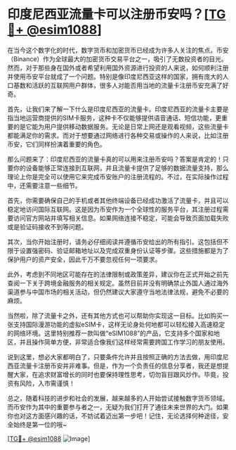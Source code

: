# 印度尼西亚流量卡可以注册币安吗？[[TG💪+ @esim1088](https://t.me/s/esim1088)]

在当今这个数字化的时代，数字货币和加密货币已经成为许多人关注的焦点。币安（Binance）作为全球最大的加密货币交易平台之一，吸引了无数投资者的目光。然而，对于那些身在国外或者希望利用国外资源进行投资的人来说，如何顺利注册并使用币安平台就成了一个问题。特别是像印度尼西亚这样的国家，拥有庞大的人口基数和活跃的互联网用户群体，很多人对能否用当地的流量卡注册币安充满了好奇。

首先，让我们来了解一下什么是印度尼西亚的流量卡。印度尼西亚的流量卡主要是指当地运营商提供的SIM卡服务，这种卡不仅能够提供语音通话、短信功能，更重要的是它能为用户提供移动数据服务。无论是日常上网还是观看视频，这些流量卡都能满足你的需求。而对于想要通过网络进行各种交易或操作的人来说，比如注册币安，它们同样扮演着重要的角色。

那么问题来了：印度尼西亚的流量卡真的可以用来注册币安吗？答案是肯定的！只要你的设备能够正常连接到互联网，并且流量卡提供了足够的数据流量支持，那么理论上你是完全可以使用它来完成币安账户的注册流程的。不过，在实际操作过程中，还需要注意一些细节。

首先，你需要确保自己的手机或者其他终端设备已经成功激活了流量卡，并且可以稳定地访问国际互联网。这是因为币安作为一个全球性的服务平台，其注册过程需要访问官方网站并填写相关信息。如果网络连接不稳定，可能会导致页面加载失败或是验证码接收不到等问题。

其次，当你开始注册时，请务必仔细阅读并遵循币安给出的所有指引。这包括但不限于设置强密码、验证邮箱地址以及完成双重身份认证等步骤。这些措施都是为了保护用户的资产安全，因此千万不要忽视任何一项要求。

此外，考虑到不同地区可能存在的法律限制或政策差异，建议你在正式开始之前先查阅一下关于跨境金融服务的相关规定。虽然目前并没有明确禁止外国人通过海外渠道参与中国市场的相关活动，但仍然建议大家遵守当地法律法规，避免不必要的麻烦。

当然啦，除了流量卡之外，还有其他方式也可以帮助你实现这一目标。比如购买一张支持国际漫游功能的虚拟eSIM卡，这样无论身处何地都可以轻松接入高速稳定的网络环境。这里特别推荐一款叫做“eSIM1088”的产品，它支持多个国家和地区，并且操作简单方便，非常适合像我们这样经常需要跨国工作学习的朋友使用。

说到这里，想必大家都明白了，只要条件允许并且按照正确的方法去做，用印度尼西亚流量卡注册币安并非难事。但是，作为一个负责任的信息分享者，我还是想提醒大家，在追求财富增长的同时也要保持理性思考，切勿盲目跟风炒作。毕竟，投资有风险，入市需谨慎！

总之，随着科技的进步和社会的发展，越来越多的人开始尝试接触数字货币领域。而币安作为其中的重要参与者之一，无疑为我们打开了通往未来世界的大门。如果你也对这方面感兴趣的话，不妨试着迈出第一步吧！记住，无论选择何种途径，安全始终是第一位的哦~

[[TG💪+ @esim1088](https://t.me/s/esim1088) ![Image](https://i.postimg.cc/4NQfJmqS/Snipaste-2025-05-13-00-14-12.png)]